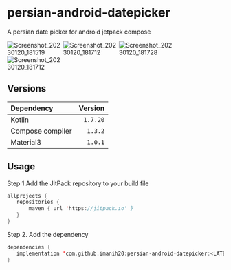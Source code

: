 # persian-android-datepicker
A persian date picker for android jetpack compose

<img src="https://user-images.githubusercontent.com/50891438/213735576-8ec5169c-e5b0-4831-ae20-e55c3387e34b.png" alt="Screenshot_20230120_181519" style="max-width: 25%;">
<img src="https://user-images.githubusercontent.com/50891438/213735598-cd34976d-bcbf-406d-9b48-2de6752fd7cd.png" alt="Screenshot_20230120_181712" style="max-width: 25%;">
<img src="https://user-images.githubusercontent.com/50891438/213735627-dd42a4f3-85ce-445e-9de7-4073de1a2915.png" alt="Screenshot_20230120_181728" style="max-width: 25%;">
<img src="https://user-images.githubusercontent.com/50891438/213735903-09d73ee2-b2f8-40fc-b7ff-91f0950f413b.png" alt="Screenshot_20230120_181712" style="max-width: 25%;">

## Versions
| Dependency                                                                                              |      Version |
|:--------------------------------------------------------------------------------------------------------|-------------:|
| Kotlin                                                                                                  |     `1.7.20` |
| Compose compiler                                                                                        |      `1.3.2` |
| Material3                                                                                               |      `1.0.1` |

## Usage
 Step 1.Add the JitPack repository to your build file 
 ```kotlin
allprojects {
	repositories {
		maven { url 'https://jitpack.io' }
	}
}
  ```
 Step 2. Add the dependency
 ```kotlin
dependencies {
    implementation 'com.github.imanih20:persian-android-datepicker:<LATEST-VERSION>'
}
  ```
  


